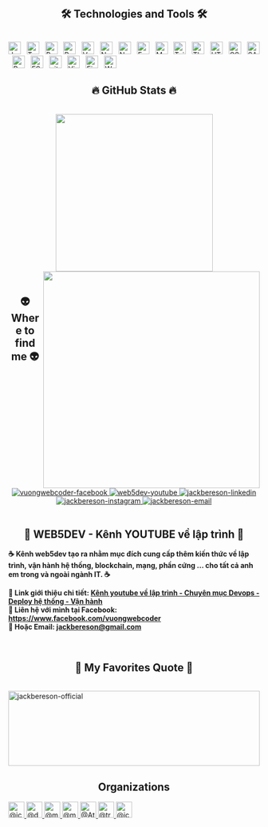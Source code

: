 <h2 align="center">🛠 Technologies and Tools 🛠</h2>
<br>
<!-- https://simpleicons.org/ -->
<span><img src="https://img.shields.io/badge/JavaScript-282C34?logo=javascript&logoColor=F7DF1E" alt="JavaScript logo" title="JavaScript" height="25" /></span>
&nbsp;
<span><img src="https://img.shields.io/badge/TypeScript-282C34?logo=typescript&logoColor=3178C6" alt="TypeScript logo" title="TypeScript" height="25" /></span>
&nbsp;
<span><img src="https://img.shields.io/badge/ReactJS-282C34?logo=react&logoColor=61DAFB" alt="ReactJS logo" title="ReactJS" height="25" /></span>
&nbsp;
<span><img src="https://img.shields.io/badge/Redux-282C34?logo=redux&logoColor=764ABC" alt="Redux logo" title="Redux" height="25" /></span>
&nbsp;
<span><img src="https://img.shields.io/badge/Vue.js-282C34?logo=vue.js&logoColor=4FC08D" alt="Vue.js logo" title="Vue.js" height="25" /></span>
&nbsp;
<span><img src="https://img.shields.io/badge/Nuxt.js-282C34?logo=nuxt.js&logoColor=4FC08D" alt="Nuxt.js logo" title="Nuxt.js" height="25" /></span>
&nbsp;
<span><img src="https://img.shields.io/badge/Node.js-282C34?logo=node.js&logoColor=00F200" alt="Node.js logo" title="Node.js" height="25" /></span>
&nbsp;
<span><img src="https://img.shields.io/badge/Express-282C34?logo=express&logoColor=FFFFFF" alt="Express.js logo" title="Express.js" height="25" /></span>
&nbsp;
<span><img src="https://img.shields.io/badge/MongoDB-282C34?logo=mongodb&logoColor=47A248" alt="MongoDB logo" title="MongoDB" height="25" /></span>
&nbsp;
<span><img src="https://img.shields.io/badge/Tailwind%20CSS-282C34?logo=tailwind-css&logoColor=38B2AC" alt="TailwindCSS logo" title="TailwindCSS" height="25" /></span>
&nbsp;
<span><img src="https://img.shields.io/badge/Three.js-282C34?logo=three.js&logoColor=FFFFFF" alt="Three.js logo" title="Three.js" height="25" /></span>
&nbsp;
<span><img src="https://img.shields.io/badge/HTML5-282C34?logo=html5&logoColor=E34F26" alt="HTML5 logo" title="HTML5" height="25" /></span>
&nbsp;
<span><img src="https://img.shields.io/badge/CSS3-282C34?logo=css3&logoColor=1572B6" alt="CSS3 logo" title="CSS3" height="25" /></span>
&nbsp;
<span><img src="https://img.shields.io/badge/Sass-282C34?logo=sass&logoColor=CC6699" alt="SASS logo" title="SASS" height="25" /></span>
&nbsp;
<span><img src="https://img.shields.io/badge/Bootstrap-282C34?logo=bootstrap&logoColor=7952B3" alt="Bootstrap logo" title="Bootstrap" height="25" /></span>
&nbsp;
<span><img src="https://img.shields.io/badge/ESLint-282C34?logo=eslint&logoColor=4B32C3" alt="ESLint logo" title="ESLint" height="25" /></span>
&nbsp;
<span><img src="https://img.shields.io/badge/git-282C34?logo=git&logoColor=F05032" alt="git logo" title="git" height="25" /></span>
&nbsp;
<span><img src="https://img.shields.io/badge/VS%20Code-282C34?logo=visual-studio-code&logoColor=007ACC" alt="Visual Studio Code logo" title="Visual Studio Code" height="25" /></span>
&nbsp;
<span><img src="https://img.shields.io/badge/Firebase-282C34?logo=firebase&logoColor=FFCA28" alt="Firebase logo" title="Firebase" height="25" /></span>
&nbsp;
<span><img src="https://img.shields.io/badge/WordPress-282C34?logo=wordPress&logoColor=21759B" alt="WordPress logo" title="WordPress" height="25" /></span>
&nbsp;

<br>
<h2 align="center">🔥 GitHub Stats 🔥</h2>
<br>
<div align=center>
  <a href="#" title="jackbereson">
    <img width="315" align="center" src="https://github-readme-stats.vercel.app/api/top-langs/?username=jackbereson&hide=c%23,powershell,Mathematica,Ruby,Objective-C,Objective-C%2b%2b,Cuda&title_color=61dafb&text_color=ffffff&icon_color=61dafb&bg_color=20232a&langs_count=8&layout=compact&border_color=61dafb&hide_border=true" />
  </a>
  <a href="#" title="jackbereson">
    <img align="right" width="434" src="https://github-readme-stats.vercel.app/api?username=jackbereson&show_icons=true&theme=synthwave&border_color=61dafb&hide_border=true&include_all_commits=true&count_private=true&custom_title=Jack%20Bereson%20Github%20Archivements" />
  </a>
</div>

<br>
<h2 align="center">👽 Where to find me 👽</h2>
<br>
<!-- https://icons8.com -->
<div align="center">
  <a href="https://www.facebook.com/vuongwebcoder" target="_blank">
    <img src="https://img.icons8.com/bubbles/100/000000/facebook-new.png" alt="vuongwebcoder-facebook" />
  </a>
  <a href="https://www.youtube.com/channel/UC77xb3MHtLvAvyHl74xoJ2g" target="_blank">
    <img src="https://img.icons8.com/bubbles/100/000000/youtube-squared.png" alt="web5dev-youtube" />
  </a>
  <a href="https://www.linkedin.com/in/vuonglt" target="_blank">
    <img src="https://img.icons8.com/bubbles/100/000000/linkedin.png" alt="jackbereson-linkedin" />
  </a>
  <a href="https://instagram.com/jackbereson" target="_blank">
    <img src="https://img.icons8.com/bubbles/100/000000/instagram.png" alt="jackbereson-instagram" />
  </a>
  <a href="mailto:jackbereson@gmail.com" target="top">
    <img src="https://img.icons8.com/bubbles/100/000000/apple-mail.png" alt="jackbereson-email" />
  </a>
</div>

<br>

<h2 align="center">📖 WEB5DEV - Kênh YOUTUBE về lập trình 📖</h2>
<p><strong>☕ Kênh web5dev tạo ra nhằm mục đích cung cấp thêm kiến thức về lập trình, vận hành hệ thống, blockchain, mạng, phần cứng ... cho tất cả anh em trong và ngoài ngành IT. ☕</strong></p>
<p>
  <strong>🔗 Link giới thiệu chi tiết: <a href="https://youtube.com/playlist?list=PLYA8DYBAF41H-OvApJ1BOzYeIe1eRK8uA" target="_blank">Kênh youtube về lập trình - Chuyên mục Devops - Deploy hệ thống - Vận hành</a></strong>
  <br>
  <strong>🔗 Liên hệ với mình tại Facebook: <a href="https://www.facebook.com/vuongwebcoder" target="_blank">https://www.facebook.com/vuongwebcoder</a></strong>
  <br>
  <strong>📧 Hoặc Email: <a href="mailto:jackbereson@gmail.com" target="_top">jackbereson@gmail.com</a></strong>
</p>

<br>
<h2 align="center">📑 My Favorites Quote 📑</h2>
<br>
<a href="#" target="_blank">
  <img src="svg/jackbereson-quotes.svg" width="100%" height="150" alt="jackbereson-official" />
</a>

<div class="border-top color-border-muted pt-3 mt-3 clearfix hide-sm hide-md">
<h2 align="center">Organizations</h2>
      <a aria-label="icryptobook" itemprop="follows" class="avatar-group-item" data-hovercard-type="organization" data-hovercard-url="/orgs/icryptobook/hovercard" data-octo-click="hovercard-link-click" data-octo-dimensions="link_type:self" data-hydro-click="{&quot;event_type&quot;:&quot;user_profile.click&quot;,&quot;payload&quot;:{&quot;profile_user_id&quot;:18569187,&quot;target&quot;:&quot;MEMBER_ORGANIZATION_AVATAR&quot;,&quot;user_id&quot;:18569187,&quot;originating_url&quot;:&quot;https://github.com/jackbereson&quot;}}" data-hydro-click-hmac="6af333e5e1e80378a23bd96dcaa1d493f83953809c9bc25f0148cca5249968b1" href="https://github.com/icryptobook">
      <img src="https://avatars.githubusercontent.com/u/102674236?s=64&amp;v=4" alt="@icryptobook" size="32" height="32" width="32" data-view-component="true" class="avatar">
</a>    <a aria-label="dceight" itemprop="follows" class="avatar-group-item" data-hovercard-type="organization" data-hovercard-url="/orgs/dceight/hovercard" data-octo-click="hovercard-link-click" data-octo-dimensions="link_type:self" data-hydro-click="{&quot;event_type&quot;:&quot;user_profile.click&quot;,&quot;payload&quot;:{&quot;profile_user_id&quot;:18569187,&quot;target&quot;:&quot;MEMBER_ORGANIZATION_AVATAR&quot;,&quot;user_id&quot;:18569187,&quot;originating_url&quot;:&quot;https://github.com/jackbereson&quot;}}" data-hydro-click-hmac="6af333e5e1e80378a23bd96dcaa1d493f83953809c9bc25f0148cca5249968b1" href="https://github.com/dceight">
      <img src="https://avatars.githubusercontent.com/u/105500007?s=64&amp;v=4" alt="@dceight" size="32" height="32" width="32" data-view-component="true" class="avatar">
</a>    <a aria-label="meta-fit-me" itemprop="follows" class="avatar-group-item" data-hovercard-type="organization" data-hovercard-url="/orgs/meta-fit-me/hovercard" data-octo-click="hovercard-link-click" data-octo-dimensions="link_type:self" data-hydro-click="{&quot;event_type&quot;:&quot;user_profile.click&quot;,&quot;payload&quot;:{&quot;profile_user_id&quot;:18569187,&quot;target&quot;:&quot;MEMBER_ORGANIZATION_AVATAR&quot;,&quot;user_id&quot;:18569187,&quot;originating_url&quot;:&quot;https://github.com/jackbereson&quot;}}" data-hydro-click-hmac="6af333e5e1e80378a23bd96dcaa1d493f83953809c9bc25f0148cca5249968b1" href="https://github.com/meta-fit-me">
      <img src="https://avatars.githubusercontent.com/u/105503189?s=64&amp;v=4" alt="@meta-fit-me" size="32" height="32" width="32" data-view-component="true" class="avatar">
</a>    <a aria-label="mySneaker" itemprop="follows" class="avatar-group-item" data-hovercard-type="organization" data-hovercard-url="/orgs/mySneaker/hovercard" data-octo-click="hovercard-link-click" data-octo-dimensions="link_type:self" data-hydro-click="{&quot;event_type&quot;:&quot;user_profile.click&quot;,&quot;payload&quot;:{&quot;profile_user_id&quot;:18569187,&quot;target&quot;:&quot;MEMBER_ORGANIZATION_AVATAR&quot;,&quot;user_id&quot;:18569187,&quot;originating_url&quot;:&quot;https://github.com/jackbereson&quot;}}" data-hydro-click-hmac="6af333e5e1e80378a23bd96dcaa1d493f83953809c9bc25f0148cca5249968b1" href="https://github.com/mySneaker">
      <img src="https://avatars.githubusercontent.com/u/105559103?s=64&amp;v=4" alt="@mySneaker" size="32" height="32" width="32" data-view-component="true" class="avatar">
</a>    <a aria-label="AtherSphereTeam" itemprop="follows" class="avatar-group-item" data-hovercard-type="organization" data-hovercard-url="/orgs/AtherSphereTeam/hovercard" data-octo-click="hovercard-link-click" data-octo-dimensions="link_type:self" data-hydro-click="{&quot;event_type&quot;:&quot;user_profile.click&quot;,&quot;payload&quot;:{&quot;profile_user_id&quot;:18569187,&quot;target&quot;:&quot;MEMBER_ORGANIZATION_AVATAR&quot;,&quot;user_id&quot;:18569187,&quot;originating_url&quot;:&quot;https://github.com/jackbereson&quot;}}" data-hydro-click-hmac="6af333e5e1e80378a23bd96dcaa1d493f83953809c9bc25f0148cca5249968b1" href="https://github.com/AtherSphereTeam">
      <img src="https://avatars.githubusercontent.com/u/96427263?s=64&amp;v=4" alt="@AtherSphereTeam" size="32" height="32" width="32" data-view-component="true" class="avatar">
</a>    <a aria-label="travel-gateway" itemprop="follows" class="avatar-group-item" data-hovercard-type="organization" data-hovercard-url="/orgs/travel-gateway/hovercard" data-octo-click="hovercard-link-click" data-octo-dimensions="link_type:self" data-hydro-click="{&quot;event_type&quot;:&quot;user_profile.click&quot;,&quot;payload&quot;:{&quot;profile_user_id&quot;:18569187,&quot;target&quot;:&quot;MEMBER_ORGANIZATION_AVATAR&quot;,&quot;user_id&quot;:18569187,&quot;originating_url&quot;:&quot;https://github.com/jackbereson&quot;}}" data-hydro-click-hmac="6af333e5e1e80378a23bd96dcaa1d493f83953809c9bc25f0148cca5249968b1" href="https://github.com/travel-gateway">
      <img src="https://avatars.githubusercontent.com/u/105815239?s=64&amp;v=4" alt="@travel-gateway" size="32" height="32" width="32" data-view-component="true" class="avatar">
</a>    <a aria-label="iceight" itemprop="follows" class="avatar-group-item" data-hovercard-type="organization" data-hovercard-url="/orgs/iceight/hovercard" data-octo-click="hovercard-link-click" data-octo-dimensions="link_type:self" data-hydro-click="{&quot;event_type&quot;:&quot;user_profile.click&quot;,&quot;payload&quot;:{&quot;profile_user_id&quot;:18569187,&quot;target&quot;:&quot;MEMBER_ORGANIZATION_AVATAR&quot;,&quot;user_id&quot;:18569187,&quot;originating_url&quot;:&quot;https://github.com/jackbereson&quot;}}" data-hydro-click-hmac="6af333e5e1e80378a23bd96dcaa1d493f83953809c9bc25f0148cca5249968b1" href="https://github.com/iceight">
      <img src="https://avatars.githubusercontent.com/u/110672498?s=64&amp;v=4" alt="@iceight" size="32" height="32" width="32" data-view-component="true" class="avatar">
</a></div>
